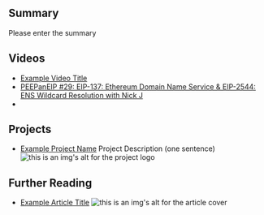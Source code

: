 ## Summary

Please enter the summary

## Videos

- [Example Video Title](https://www.youtube.com/watch?v=TDGq4aeevgY)
- [PEEPanEIP #29: EIP-137: Ethereum Domain Name Service & EIP-2544: ENS Wildcard Resolution with Nick J](https://www.youtube.com/watch?v=r3IqenS0VQo&list=PL4cwHXAawZxqu0PKKyMzG_3BJV_xZTi1F&index=84)
- 

## Projects

- [Example Project Name](https://xxxx.xxx/xxxxx) Project Description (one sentence) ![this is an img's alt for the project logo](https://xxxx.xxx/project-logo.xxx)

## Further Reading

- [Example Article Title](https://xxxx.xxx/xxxxx) ![this is an img's alt for the article cover](https://xxxx.xxx/article-cover.xxx)
